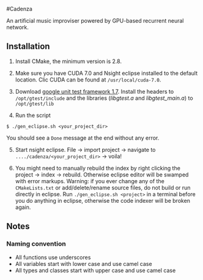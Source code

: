#Cadenza

An artificial music improviser powered by GPU-based recurrent neural network. 

## Installation

 1. Install CMake, the minimum version is 2.8.
 
 2. Make sure you have CUDA 7.0 and Nsight eclipse installed to the default location. Clic CUDA can be found at `/usr/local/cuda-7.0`.
 
 3. Download [google unit test framework 1.7](https://code.google.com/p/googletest/downloads/detail?name=gtest-1.7.0.zip&can=2&q=). Install the headers to `/opt/gtest/include` and the libraries (*libgtest.a* and *libgtest_main.a*) to `/opt/gtest/lib`
 
 4. Run the script  
  ```
  $ ./gen_eclipse.sh <your_project_dir>
  ``` 
  You should see a `Done` message at the end without any error. 
 
 5. Start nsight eclipse. File -> import project -> navigate to `..../cadenza/<your_project_dir>` -> voila!
 
 6. You might need to manually rebuild the index by right clicking the project -> index -> rebuild. Otherwise eclipse editor will be swamped with error markups. 
Warning: if you ever change any of the `CMakeLists.txt` or add/delete/rename source files, do not build or run directly in eclipse. Run `./gen_eclipse.sh <project>` in a terminal before you do anything in eclipse, otherwise the code indexer will be broken again. 

## Notes
### Naming convention

 - All functions use underscores
 - All variables start with lower case and use camel case
 - All types and classes start with upper case and use camel case
